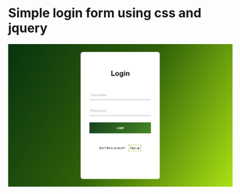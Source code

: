 # Simple login form using css and jquery
![login image](https://raw.githubusercontent.com/sap2me/simple_login_form/master/preview.jpeg)
